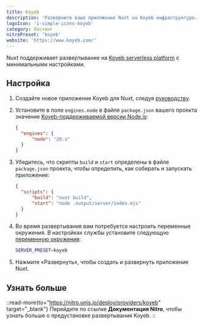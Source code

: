 ```yaml
---
title: Koyeb
description: 'Разверните ваше приложение Nuxt на Koyeb инфраструктуре.'
logoIcon: 'i-simple-icons-koyeb'
category: Хостинг
nitroPreset: 'koyeb'
website: 'https://www.koyeb.com/'
---
```


Nuxt поддерживает развертывание на [Koyeb serverless platform](https://www.koyeb.com/docs) с минимальными настройками.

## Настройка

1. Создайте новое приложение Koyeb для Nuxt, следуя [руководству](https://www.koyeb.com/docs/deploy/nuxt).

2. Установите в поле `engines.node` в файле `package.json` вашего проекта значение [Koyeb-поддерживаемой версии Node.js](https://www.koyeb.com/docs/build-and-deploy/build-from-git/nodejs#runtime):

    ```json [package.json]
    {
      "engines": {
          "node": "20.x"
      }
    }
    ```

3. Убедитесь, что скрипты `build` и `start` определены в файле `package.json` проекта, чтобы определить, как собирать и запускать приложение:

    ```json [package.json]
    {
      "scripts": {
          "build": "nuxt build",
          "start": "node .output/server/index.mjs"
      }
    }
    ```

4. Во время развертывания вам потребуется настроить переменные окружения. В настройках службы установите следующую [переменную окружения](https://www.koyeb.com/docs/build-and-deploy/environment-variables):

    ```bash
    SERVER_PRESET=koyeb
    ```

5. Нажмите «Развернуть», чтобы создать и развернуть приложение Nuxt.

## Узнать больше

::read-more{to="https://nitro.unjs.io/deploy/providers/koyeb" target="_blank"}
Перейдите по ссылке **Документация Nitro**, чтобы узнать больше о предустановке развертывания Koyeb.
::
